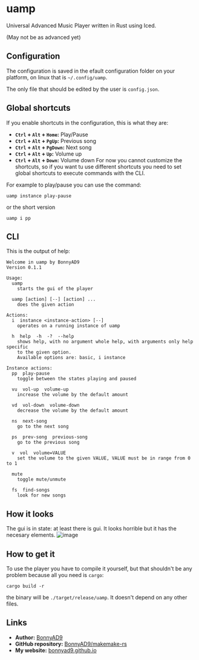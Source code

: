# uamp
Universal Advanced Music Player written in Rust using Iced.

(May not be as advanced yet)

## Configuration
The configuration is saved in the efault configuration folder on your
platform, on linux that is `~/.config/uamp`.

The only file that should be edited by the user is `config.json`.

## Global shortcuts
If you enable shortcuts in the configuration, this is what they are:
- **`Ctrl` + `Alt` + `Home`:** Play/Pause
- **`Ctrl` + `Alt` + `PgUp`:** Previous song
- **`Ctrl` + `Alt` + `PgDown`:** Next song
- **`Ctrl` + `Alt` + `Up`:** Volume up
- **`Ctrl` + `Alt` + `Down`:** Volume down
For now you cannot customize the shortcuts, so if you want tu use different
shortcuts you need to set global shortcuts to execute commands with the CLI.

For example to play/pause you can use the command:
```
uamp instance play-pause
```
or the short version
```
uamp i pp
```

## CLI
This is the output of help:
```
Welcome in uamp by BonnyAD9
Version 0.1.1

Usage:
  uamp
    starts the gui of the player

  uamp [action] [--] [action] ...
    does the given action

Actions:
  i  instance <instance-action> [--]
    operates on a running instance of uamp

  h  help  -h  -?  --help
    shows help, with no argument whole help, with arguments only help specific
    to the given option.
    Available options are: basic, i instance

Instance actions:
  pp  play-pause
    toggle between the states playing and paused

  vu  vol-up  volume-up
    increase the volume by the default amount

  vd  vol-down  volume-down
    decrease the volume by the default amount

  ns  next-song
    go to the next song

  ps  prev-song  previous-song
    go to the previous song

  v  vol  volume=VALUE
    set the volume to the given VALUE, VALUE must be in range from 0 to 1

  mute
    toggle mute/unmute

  fs  find-songs
    look for new songs
```

## How it looks
The gui is in state: at least there is gui. It looks horrible but it has the necesary elements.
![image](https://github.com/BonnyAD9/uamp/assets/46282097/02ec639c-9e5d-4c51-b831-e35a668bf53b)

## How to get it
To use the player you have to compile it yourself, but that shouldn't be any problem because all you need is `cargo`:
```
cargo build -r
```
the binary will be `./target/release/uamp`. It doesn't depend on any other files.

## Links
- **Author:** [BonnyAD9](https://github.com/BonnyAD9)
- **GitHub repository:** [BonnyAD9/makemake-rs](https://github.com/BonnyAD9/uamp)
- **My website:** [bonnyad9.github.io](https://bonnyad9.github.io/)
